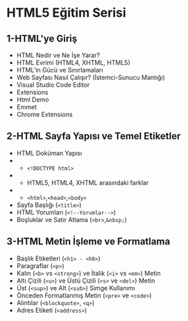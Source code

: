 # HTML5 Eğitim Serisi
## 1-HTML'ye Giriş
* HTML Nedir ve Ne İşe Yarar?
* HTML Evrimi (HTML4, XHTML, HTML5)
* HTML’in Gücü ve Sınırlamaları
* Web Sayfası Nasıl Çalışır? (İstemci-Sunucu Mantığı)
* Visual Studio Code Editor
* Extensions
* Html Demo	
* Emmet
* Chrome Extensions

## 2-HTML Sayfa Yapısı ve Temel Etiketler
* HTML Doküman Yapısı
* * `<!DOCTYPE html>`
* * HTML5, HTML4, XHTML arasındaki farklar
* * `<html>`,`<head>`,`<body>`
* Sayfa Başlığı (`<title>`)
* HTML Yorumları (`<!--Yorumlar-->`)
* Boşluklar ve Satır Atlama (`<br>`,`&nbsp;`)

## 3-HTML Metin İşleme ve Formatlama

* Başlık Etiketleri (`<h1> - <h6>`)
* Paragraflar (`<p>`)
* Kalın (`<b>` vs `<strong>`) ve İtalik (`<i>` vs `<em>`) Metin
* Altı Çizili (`<u>`) ve Üstü Çizili (`<s>` ve `<del>`) Metin
* Üst (`<sup>`) ve Alt (`<sub>`) Simge Kullanımı
* Önceden Formatlanmış Metin (`<pre>` ve `<code>`)
* Alıntılar (`<blockquote>`, `<q>`)
* Adres Etiketi (`<address>`)

